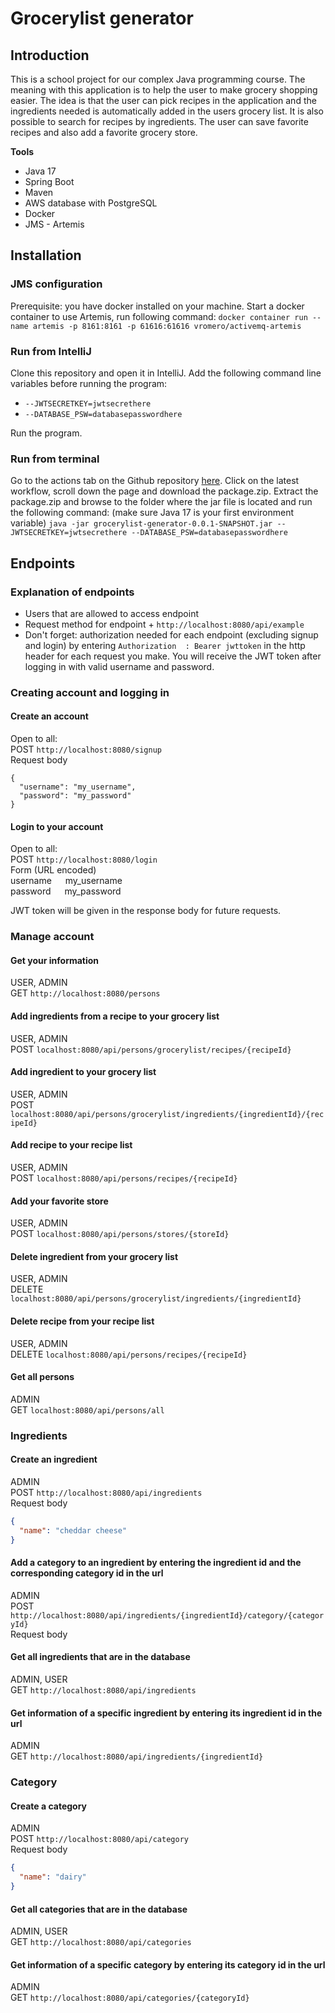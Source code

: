 # Grocerylist generator

## Introduction
This is a school project for our complex Java programming course.
The meaning with this application is to help the user to make grocery shopping easier.
The idea is that the user can pick recipes in the application and the ingredients needed is automatically added in the users grocery list. It is also possible to search for recipes by ingredients. The user can save favorite recipes and also add a favorite grocery store.

**Tools**
* Java 17
* Spring Boot
* Maven
* AWS database with PostgreSQL
* Docker
* JMS - Artemis

## Installation

### JMS configuration

Prerequisite: you have docker installed on your machine.
Start a docker container to use Artemis, run following command: 
`docker container run --name artemis -p 8161:8161 -p 61616:61616 vromero/activemq-artemis`

### Run from IntelliJ
Clone this repository and open it in IntelliJ. Add the following command line variables before running the program:
- `--JWTSECRETKEY=jwtsecrethere`
- `--DATABASE_PSW=databasepasswordhere`  

Run the program.

### Run from terminal
Go to the actions tab on the Github repository [here](https://github.com/Raggero/grocerylist-generator/actions).
Click on the latest workflow, scroll down the page and download the package.zip.
Extract the package.zip and browse to the folder where the jar file is located and run the following command: (make sure Java 17 is your first environment variable)
`java -jar grocerylist-generator-0.0.1-SNAPSHOT.jar --JWTSECRETKEY=jwtsecrethere --DATABASE_PSW=databasepasswordhere`

## Endpoints
### Explanation of endpoints
* Users that are allowed to access endpoint
* Request method for endpoint + `http://localhost:8080/api/example`
* Don't forget: authorization needed for each endpoint (excluding signup and login) by entering
`Authorization  : Bearer jwttoken` in the http header for each request you make. You will receive the JWT token after logging in with valid username and password.

### Creating account and logging in

#### Create an account
Open to all:   
POST `http://localhost:8080/signup`  
Request body
```
{
  "username": "my_username",
  "password": "my_password"
}
```  

#### Login to your account
Open to all:     
POST `http://localhost:8080/login`  
Form (URL encoded)  
username &emsp; my_username  
password &emsp; my_password

JWT token will be given in the response body for future requests.


### Manage account

#### Get your information
USER, ADMIN    
GET `http://localhost:8080/persons`  

#### Add ingredients from a recipe to your grocery list
USER, ADMIN  
POST `localhost:8080/api/persons/grocerylist/recipes/{recipeId}`

#### Add ingredient to your grocery list
USER, ADMIN  
POST `localhost:8080/api/persons/grocerylist/ingredients/{ingredientId}/{recipeId}`

#### Add recipe to your recipe list
USER, ADMIN  
POST `localhost:8080/api/persons/recipes/{recipeId}`

#### Add your favorite store
USER, ADMIN  
POST `localhost:8080/api/persons/stores/{storeId}`

#### Delete ingredient from your grocery list
USER, ADMIN  
DELETE `localhost:8080/api/persons/grocerylist/ingredients/{ingredientId}`

#### Delete recipe from your recipe list
USER, ADMIN  
DELETE `localhost:8080/api/persons/recipes/{recipeId}`

#### Get all persons
ADMIN  
GET `localhost:8080/api/persons/all`
   

### Ingredients
#### Create an ingredient
ADMIN  
POST `http://localhost:8080/api/ingredients`  
Request body
```json
{
  "name": "cheddar cheese"
}
```  

####  Add a category to an ingredient by entering the ingredient id and the corresponding category id in the url
ADMIN  
POST `http://localhost:8080/api/ingredients/{ingredientId}/category/{categoryId}`  
Request body

#### Get all ingredients that are in the database
ADMIN, USER  
GET `http://localhost:8080/api/ingredients`  

#### Get information of a specific ingredient by entering its ingredient id in the url
ADMIN  
GET `http://localhost:8080/api/ingredients/{ingredientId}`

### Category
#### Create a category
ADMIN  
POST `http://localhost:8080/api/category`  
Request body
```json
{
  "name": "dairy"
}
```  

#### Get all categories that are in the database
ADMIN, USER  
GET `http://localhost:8080/api/categories`  

#### Get information of a specific category by entering its category id in the url
ADMIN  
GET `http://localhost:8080/api/categories/{categoryId}`




